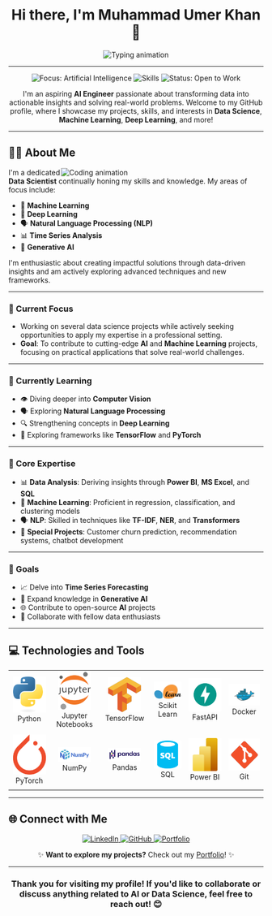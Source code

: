 <!---
MuhammadUmerKhan/MuhammadUmerKhan is a ✨ special ✨ repository because its `README.md` (this file) appears on your GitHub profile.
You can click the Preview link to take a look at your changes.
--->
<h1 align="center">Hi there, I'm Muhammad Umer Khan 👋</h1>

<div align="center">
  <img src="https://readme-typing-svg.herokuapp.com?font=Fira+Code&size=24&duration=3000&pause=500&color=F700FF&width=750&lines=Aspiring+AI+Engineer+and+Problem+Solver;Natural+Language+Processing+%28NLP%29+Enthusiast;Exploring+Machine+Learning+and+Time+Series+Analysis;Passionate+about+Generative+AI+and+LLMs;Collaborating+on+Real-World+Projects!" alt="Typing animation"/>
</div>

---

<p align="center">
  <img src="https://img.shields.io/badge/Focus-Artificial%20Intelligence-brightgreen" alt="Focus: Artificial Intelligence">
  <img src="https://img.shields.io/badge/Skills-Python%20%7C%20ML%20%7C%20DL%20%7C%20NLP-blue" alt="Skills">
  <img src="https://img.shields.io/badge/Status-Open%20to%20Work-success" alt="Status: Open to Work">
</p>

<p align="center">I'm an aspiring <strong>AI Engineer</strong> passionate about transforming data into actionable insights and solving real-world problems. Welcome to my GitHub profile, where I showcase my projects, skills, and interests in <strong>Data Science</strong>, <strong>Machine Learning</strong>, <strong>Deep Learning</strong>, and more!</p>

---

## 👨‍💻 About Me

<img align="right" alt="Coding animation" width="400" src="https://media.giphy.com/media/v1.Y2lkPTc5MGI3NjExNjM0OWQ5MzBmNDFiYjBkYzBkNDU3NjA4NTFhNjAxNmNhMDc5NjFjNiZjdD1n/qgQUggAC3Pfv687qPC/giphy.gif">

I'm a dedicated **Data Scientist** continually honing my skills and knowledge. My areas of focus include:

- 🤖 **Machine Learning**
- 🧠 **Deep Learning**
- 🗣️ **Natural Language Processing (NLP)**
- 📊 **Time Series Analysis**
- 🎨 **Generative AI**

I'm enthusiastic about creating impactful solutions through data-driven insights and am actively exploring advanced techniques and new frameworks.

---

### 🔭 Current Focus
- Working on several data science projects while actively seeking opportunities to apply my expertise in a professional setting.
- **Goal**: To contribute to cutting-edge **AI** and **Machine Learning** projects, focusing on practical applications that solve real-world challenges.

---

### 🌱 Currently Learning
- 👁️ Diving deeper into **Computer Vision**
- 🗣️ Exploring **Natural Language Processing**
- 🔍 Strengthening concepts in **Deep Learning**
- 🚀 Exploring frameworks like **TensorFlow** and **PyTorch**
---

### 🧠 Core Expertise
- 📊 **Data Analysis**: Deriving insights through **Power BI**, **MS Excel**, and **SQL**
- 🤖 **Machine Learning**: Proficient in regression, classification, and clustering models
- 🗣️ **NLP**: Skilled in techniques like **TF-IDF**, **NER**, and **Transformers**
- 🚀 **Special Projects**: Customer churn prediction, recommendation systems, chatbot development

---

### 🥅 Goals
- 📈 Delve into **Time Series Forecasting**
- 🎨 Expand knowledge in **Generative AI**
- 🌐 Contribute to open-source **AI** projects
- 🤝 Collaborate with fellow data enthusiasts

---

## 💻 Technologies and Tools

<div align="center">
    <table>
        <tr>
            <td align="center" width="140" height="112.43">
                <img src="./assests/python.png" width="65px"/>
                <br /> Python
            </td>
            <td align="center" width="140" height="112.43">
                <img src="./assests/Jupyter.png" width="65px"/>
                <br /> Jupyter Notebooks
            </td>
            <td align="center" width="140" height="112.43">
                <img src="./assests/tensorflow.png" width="65px"/>
                <br /> TensorFlow
            </td>
            <td align="center" width="140" height="112.43">
                <img src="./assests/scikitlearn.png" width="65px"/>
                <br /> Scikit Learn
            </td>
            <td align="center" width="140" height="112.43">
                <img src="./assests/fastapi.png" width="65px"/>
                <br /> FastAPI
            </td>
            <td align="center" width="140" height="112.43">
                <img src="./assests/docker.png" width="65px"/>
                <br /> Docker
            </td>
        </tr>
        <tr>
            <td align="center" width="140" height="112.43">
                <img src="./assests/pytorch.png" width="65px"/>
                <br /> PyTorch
            </td>
            <td align="center" width="140" height="112.43">
                <img src="./assests/numpy.png" width="65px"/>
                <br /> NumPy
            </td>
            <td align="center" width="140" height="112.43">
                <img src="./assests/pandas.png" width="65px"/>
                <br /> Pandas
            </td>
            <td align="center" width="140" height="112.43">
                <img src="./assests/sql.png" width="65px"/>
                <br /> SQL
            </td>
            <td align="center" width="140" height="112.43">
                <img src="./assests/power bi.png" width="65px"/>
                <br /> Power BI
            </td>
            <td align="center" width="140" height="112.43">
                <img src="./assests/git.png" width="65px"/>
                <br /> Git
            </td>
        </tr>
    </table>
</div>

---

## 🌐 Connect with Me

<p align="center">
  <a href="https://www.linkedin.com/in/muhammad-umer-khan-61729b260/" target="_blank">
    <img src="https://img.shields.io/badge/LinkedIn-0077B5?style=for-the-badge&logo=linkedin&logoColor=white" alt="LinkedIn"/>
  </a>
  <a href="https://github.com/MuhammadUmerKhan" target="_blank">
    <img src="https://img.shields.io/badge/GitHub-181717?style=for-the-badge&logo=github&logoColor=white" alt="GitHub"/>
  </a>
  <a href="https://portfolio-sigma-mocha-67.vercel.app/" target="_blank">
    <img src="https://img.shields.io/badge/Portfolio-1f2937?style=for-the-badge&logo=google-chrome&logoColor=white" alt="Portfolio"/>
  </a>
</p>
<p align="center">✨ <strong>Want to explore my projects?</strong> Check out my <a href="https://portfolio-sigma-mocha-67.vercel.app/" target="_blank">Portfolio</a>! ✨</p>

---

<h3 align="center">Thank you for visiting my profile! If you'd like to collaborate or discuss anything related to AI or Data Science, feel free to reach out! 😊</h3>
